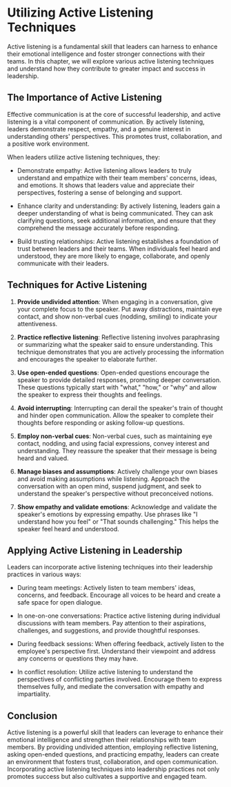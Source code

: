 Utilizing Active Listening Techniques
================================================

Active listening is a fundamental skill that leaders can harness to enhance their emotional intelligence and foster stronger connections with their teams. In this chapter, we will explore various active listening techniques and understand how they contribute to greater impact and success in leadership.

The Importance of Active Listening
----------------------------------

Effective communication is at the core of successful leadership, and active listening is a vital component of communication. By actively listening, leaders demonstrate respect, empathy, and a genuine interest in understanding others' perspectives. This promotes trust, collaboration, and a positive work environment.

When leaders utilize active listening techniques, they:

* Demonstrate empathy: Active listening allows leaders to truly understand and empathize with their team members' concerns, ideas, and emotions. It shows that leaders value and appreciate their perspectives, fostering a sense of belonging and support.

* Enhance clarity and understanding: By actively listening, leaders gain a deeper understanding of what is being communicated. They can ask clarifying questions, seek additional information, and ensure that they comprehend the message accurately before responding.

* Build trusting relationships: Active listening establishes a foundation of trust between leaders and their teams. When individuals feel heard and understood, they are more likely to engage, collaborate, and openly communicate with their leaders.

Techniques for Active Listening
-------------------------------

1. **Provide undivided attention**: When engaging in a conversation, give your complete focus to the speaker. Put away distractions, maintain eye contact, and show non-verbal cues (nodding, smiling) to indicate your attentiveness.

2. **Practice reflective listening**: Reflective listening involves paraphrasing or summarizing what the speaker said to ensure understanding. This technique demonstrates that you are actively processing the information and encourages the speaker to elaborate further.

3. **Use open-ended questions**: Open-ended questions encourage the speaker to provide detailed responses, promoting deeper conversation. These questions typically start with "what," "how," or "why" and allow the speaker to express their thoughts and feelings.

4. **Avoid interrupting**: Interrupting can derail the speaker's train of thought and hinder open communication. Allow the speaker to complete their thoughts before responding or asking follow-up questions.

5. **Employ non-verbal cues**: Non-verbal cues, such as maintaining eye contact, nodding, and using facial expressions, convey interest and understanding. They reassure the speaker that their message is being heard and valued.

6. **Manage biases and assumptions**: Actively challenge your own biases and avoid making assumptions while listening. Approach the conversation with an open mind, suspend judgment, and seek to understand the speaker's perspective without preconceived notions.

7. **Show empathy and validate emotions**: Acknowledge and validate the speaker's emotions by expressing empathy. Use phrases like "I understand how you feel" or "That sounds challenging." This helps the speaker feel heard and understood.

Applying Active Listening in Leadership
---------------------------------------

Leaders can incorporate active listening techniques into their leadership practices in various ways:

* During team meetings: Actively listen to team members' ideas, concerns, and feedback. Encourage all voices to be heard and create a safe space for open dialogue.

* In one-on-one conversations: Practice active listening during individual discussions with team members. Pay attention to their aspirations, challenges, and suggestions, and provide thoughtful responses.

* During feedback sessions: When offering feedback, actively listen to the employee's perspective first. Understand their viewpoint and address any concerns or questions they may have.

* In conflict resolution: Utilize active listening to understand the perspectives of conflicting parties involved. Encourage them to express themselves fully, and mediate the conversation with empathy and impartiality.

Conclusion
----------

Active listening is a powerful skill that leaders can leverage to enhance their emotional intelligence and strengthen their relationships with team members. By providing undivided attention, employing reflective listening, asking open-ended questions, and practicing empathy, leaders can create an environment that fosters trust, collaboration, and open communication. Incorporating active listening techniques into leadership practices not only promotes success but also cultivates a supportive and engaged team.
